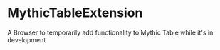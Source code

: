# MythicTableExtension
A Browser to temporarily add functionality to Mythic Table while it's in development
